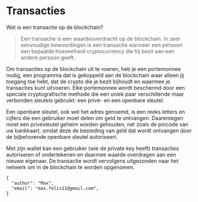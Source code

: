 # Transacties

Wat is een transactie op de blockchain?
> Een transactie is een waardeoverdracht op de blockchain. In zeer eenvoudige bewoordingen is een transactie wanneer een persoon een bepaalde hoeveelheid cryptocurrency die hij bezit aan een andere persoon geeft.

Om transacties op de blockchain uit te voeren, heb je een portemonnee nodig, een programma dat is gekoppeld aan de blockchain waar alleen jij toegang toe hebt, dat de crypto die je bezit bijhoudt en waarmee je transacties kunt uitvoeren. Elke portemonnee wordt beschermd door een speciale cryptografische methode die een uniek paar verschillende maar verbonden sleutels gebruikt: een privé- en een openbare sleutel.

Een openbare sleutel, ook wel het adres genoemd, is een reeks letters en cijfers die een gebruiker moet delen om geld te ontvangen. Daarentegen moet een privésleutel geheim worden gehouden, net zoals de pincode van uw bankkaart, omdat deze de besteding van geld dat wordt ontvangen door de bijbehorende openbare sleutel autoriseert.

Met zijn wallet kan een gebruiker (wie de private key heeft) transacties autoriseren of ondertekenen en daarmee waarde overdragen aan een nieuwe eigenaar. De transactie wordt vervolgens uitgezonden naar het netwerk om in de blockchain te worden opgenomen.

```
{
  "author": "Max",
  "email": "max.felis11@gmail.com",
}
```
